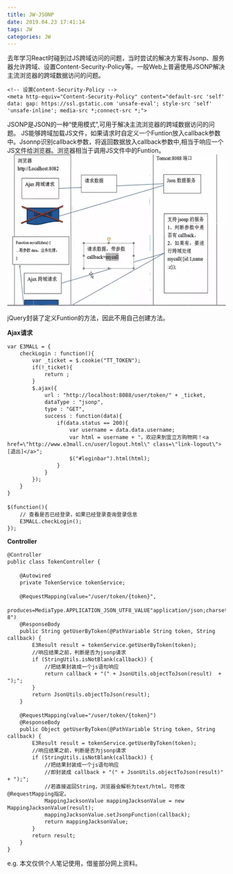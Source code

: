 ```yaml
---
title: JW-JSONP
date: 2019.04.23 17:41:14
tags: JW
categories: JW
---
```



去年学习React时碰到过JS跨域访问的问题，当时尝试的解决方案有Jsonp、服务器允许跨域、设置Content-Security-Policy等。一般Web上普遍使用JSONP解决主流浏览器的跨域数据访问的问题。
```
<!-- 设置Content-Security-Policy -->
<meta http-equiv="Content-Security-Policy" content="default-src 'self' data: gap: https://ssl.gstatic.com 'unsafe-eval'; style-src 'self' 'unsafe-inline'; media-src *;connect-src *;">
```

JSONP是JSON的一种“使用模式”,可用于解决主流浏览器的跨域数据访问的问题。
JS能够跨域加载JS文件，如果请求时自定义一个Funtion放入callback参数中。Jsonnp识别callback参数，将返回数据放入callback参数中,相当于响应一个JS文件给浏览器。浏览器相当于调用JS文件中的Funtion。
![jsonp](/images/JW-JSONP/jsonp.jpg)

jQuery封装了定义Funtion的方法，因此不用自己创建方法。


**Ajax请求**
```
var E3MALL = {
	checkLogin : function(){
		var _ticket = $.cookie("TT_TOKEN");
		if(!_ticket){
			return ;
		}
		$.ajax({
			url : "http://localhost:8088/user/token/" + _ticket,
			dataType : "jsonp",
			type : "GET",
			success : function(data){
				if(data.status == 200){
					var username = data.data.username;
					var html = username + "，欢迎来到宜立方购物网！<a href=\"http://www.e3mall.cn/user/logout.html\" class=\"link-logout\">[退出]</a>";
					$("#loginbar").html(html);
				}
			}
		});
	}
}

$(function(){
	// 查看是否已经登录，如果已经登录查询登录信息
	E3MALL.checkLogin();
});
```


**Controller**
```
@Controller
public class TokenController {

	@Autowired
	private TokenService tokenService;

	@RequestMapping(value="/user/token/{token}",
			produces=MediaType.APPLICATION_JSON_UTF8_VALUE"application/json;charset=utf-8")
	@ResponseBody
	public String getUserByToken(@PathVariable String token, String callback) {
		E3Result result = tokenService.getUserByToken(token);
		//响应结果之前，判断是否为jsonp请求
		if (StringUtils.isNotBlank(callback)) {
			//把结果封装成一个js语句响应
			return callback + "(" + JsonUtils.objectToJson(result)  + ");";
		}
		return JsonUtils.objectToJson(result);
	}

	@RequestMapping(value="/user/token/{token}")
	@ResponseBody
	public Object getUserByToken(@PathVariable String token, String callback) {
		E3Result result = tokenService.getUserByToken(token);
		//响应结果之前，判断是否为jsonp请求
		if (StringUtils.isNotBlank(callback)) {
			//把结果封装成一个js语句响应
			//即封装成 callback + "(" + JsonUtils.objectToJson(result)" + ");";
			//若直接返回String，浏览器会解析为text/html。可修改@RequestMapping指定。
			MappingJacksonValue mappingJacksonValue = new MappingJacksonValue(result);
			mappingJacksonValue.setJsonpFunction(callback);
			return mappingJacksonValue;
		}
		return result;
	}
}
```

e.g. 本文仅供个人笔记使用，借鉴部分网上资料。
